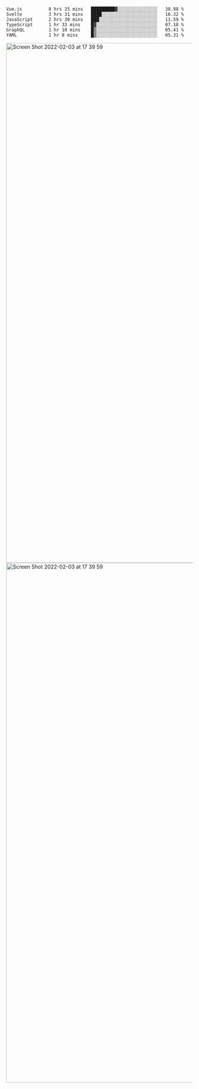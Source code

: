 <!--START_SECTION:waka-->

```text
Vue.js          8 hrs 25 mins   █████████▓░░░░░░░░░░░░░░░   38.98 %
Svelte          3 hrs 31 mins   ████░░░░░░░░░░░░░░░░░░░░░   16.32 %
JavaScript      2 hrs 30 mins   ███░░░░░░░░░░░░░░░░░░░░░░   11.59 %
TypeScript      1 hr 33 mins    █▓░░░░░░░░░░░░░░░░░░░░░░░   07.18 %
GraphQL         1 hr 10 mins    █▒░░░░░░░░░░░░░░░░░░░░░░░   05.41 %
YAML            1 hr 8 mins     █▒░░░░░░░░░░░░░░░░░░░░░░░   05.31 %
```

<!--END_SECTION:waka-->

<img width="1400" alt="Screen Shot 2022-02-03 at 17 39 59" src="https://user-images.githubusercontent.com/45716542/152387304-f2b60485-53a6-4f4b-a818-5cefb1b0c0ae.png">
<img width="1400" alt="Screen Shot 2022-02-03 at 17 39 59" src="https://user-images.githubusercontent.com/45716542/152387273-ea5cdf21-2a45-44da-8bef-00c1763b1d42.png">
